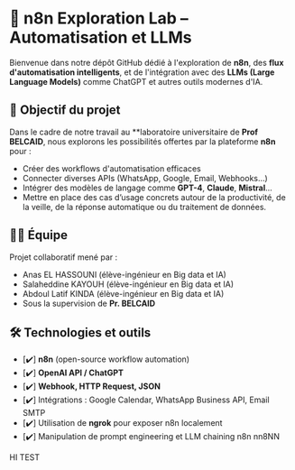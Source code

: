 # 🧠 n8n Exploration Lab – Automatisation et LLMs

Bienvenue dans notre dépôt GitHub dédié à l'exploration de **n8n**, des **flux d'automatisation intelligents**, et de l'intégration avec des **LLMs (Large Language Models)** comme ChatGPT et autres outils modernes d'IA.

## 🎯 Objectif du projet

Dans le cadre de notre travail au **laboratoire universitaire de **Prof BELCAID**, nous explorons les possibilités offertes par la plateforme **n8n** pour :

- Créer des workflows d'automatisation efficaces
- Connecter diverses APIs (WhatsApp, Google, Email, Webhooks…)
- Intégrer des modèles de langage comme **GPT-4**, **Claude**, **Mistral**…
- Mettre en place des cas d’usage concrets autour de la productivité, de la veille, de la réponse automatique ou du traitement de données.

## 👨‍💻 Équipe

Projet collaboratif mené par :
- Anas EL HASSOUNI (élève-ingénieur en Big data et IA)
- Salaheddine KAYOUH (élève-ingénieur en Big data et IA)
- Abdoul Latif KINDA (élève-ingénieur en Big data et IA)
- Sous la supervision de **Pr. BELCAID**

## 🛠 Technologies et outils

- [✔️] **n8n** (open-source workflow automation)
- [✔️] **OpenAI API / ChatGPT**
- [✔️] **Webhook, HTTP Request, JSON**
- [✔️] Intégrations : Google Calendar, WhatsApp Business API, Email SMTP
- [✔️] Utilisation de **ngrok** pour exposer n8n localement
- [✔️] Manipulation de prompt engineering et LLM chaining
n8n
nn8NN

HI TEST
